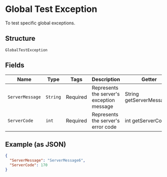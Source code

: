 
# Global Test Exception

<testing> To test specific global exceptions.

## Structure

`GlobalTestException`

## Fields

| Name | Type | Tags | Description | Getter | Setter |
|  --- | --- | --- | --- | --- | --- |
| `ServerMessage` | `String` | Required | <testing> Represents the server's exception message | String getServerMessage() | setServerMessage(String serverMessage) |
| `ServerCode` | `int` | Required | <testing> Represents the server's error code | int getServerCode() | setServerCode(int serverCode) |

## Example (as JSON)

```json
{
  "ServerMessage": "ServerMessage6",
  "ServerCode": 170
}
```

